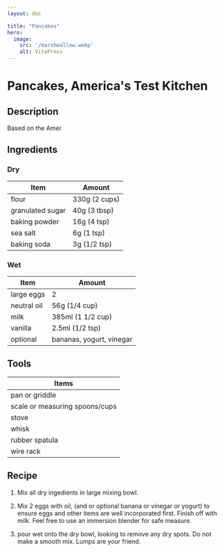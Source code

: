 ```yaml
---
layout: doc

title: "Pancakes"
hero:
  image:
    src: '/marshmallow.webp'
    alt: VitePress
---
```

<!-- ![Marshmallows](/marshmallow.webp) -->

# Pancakes, America's Test Kitchen

## Description

Based on the Amer


## Ingredients
### Dry
| Item | Amount |
| --- | --- |
| flour | 330g (2 cups) |
| granulated sugar | 40g (3 tbsp) |
| baking powder | 16g (4 tsp) |
| sea salt | 6g (1 tsp) |
| baking soda | 3g (1/2 tsp) |
### Wet
| Item | Amount |
| --- | --- |
| large eggs | 2 |
| neutral oil | 56g (1/4 cup) |
| milk | 385ml (1 1/2 cup) |
| vanilla | 2.5ml (1/2 tsp) |
|optional| bananas, yogurt, vinegar |


## Tools

| Items |
| --- |
| pan or griddle |
| scale or measuring spoons/cups |
| stove |
| whisk |
| rubber spatula |
| wire rack |

## Recipe

1. Mix all dry ingedients in large mixing bowl.

2. Mix 2 eggs with oil, (and or optional banana or vinegar or yogurt) to ensure eggs and other items are well incorporated first. Finish off with milk. Feel free to use an immersion blender for safe measure.

3. pour wet onto the dry bowl, looking to remove any dry spots. Do not make a smooth mix. Lumps are your friend.

